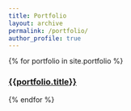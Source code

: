 ```yaml
---
title: Portfolio
layout: archive
permalink: /portfolio/
author_profile: true
---
```


{% for portfolio in site.portfolio %}
<div class = "portfolio">
  <h3><a href = "{{ porfolio.url }}">{{portfolio.title}}</a></h3>
</div>
{% endfor %}